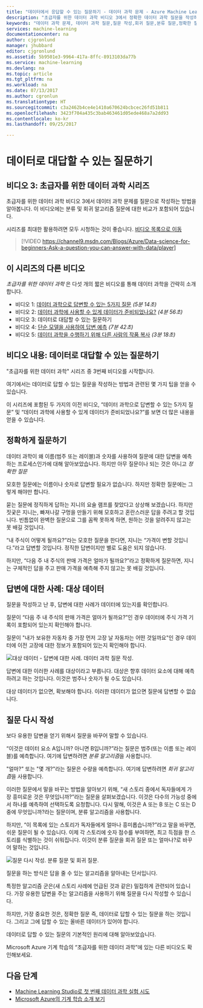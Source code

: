```yaml
---
title: "데이터에서 응답할 수 있는 질문하기 - 데이터 과학 문제 - Azure Machine Learning | Microsoft Docs"
description: "초급자를 위한 데이터 과학 비디오 3에서 정확한 데이터 과학 질문을 작성하는 방법을 알아봅니다. 분류 및 회귀 질문에 대한 비교가 포함되어 있습니다."
keywords: "데이터 과학 문제, 데이터 과학 질문,질문 작성,회귀 질문,분류 질문,정확한 질문"
services: machine-learning
documentationcenter: na
author: cjgronlund
manager: jhubbard
editor: cjgronlund
ms.assetid: 5b9501e3-9964-417a-8ffc-8913103da77b
ms.service: machine-learning
ms.devlang: na
ms.topic: article
ms.tgt_pltfrm: na
ms.workload: na
ms.date: 07/13/2017
ms.author: cgronlun
ms.translationtype: HT
ms.sourcegitcommit: c3a2462b4ce4e1410a670624bcbcec26fd51b811
ms.openlocfilehash: 3423f704a435c3bab463461d05ede468a7a2dd93
ms.contentlocale: ko-kr
ms.lasthandoff: 09/25/2017

---
```

# <a name="ask-a-question-you-can-answer-with-data"></a>데이터로 대답할 수 있는 질문하기
## <a name="video-3-data-science-for-beginners-series"></a>비디오 3: 초급자를 위한 데이터 과학 시리즈
초급자를 위한 데이터 과학 비디오 3에서 데이터 과학 문제를 질문으로 작성하는 방법을 알아봅니다. 이 비디오에는 분류 및 회귀 알고리즘 질문에 대한 비교가 포함되어 있습니다.

시리즈를 최대한 활용하려면 모두 시청하는 것이 좋습니다. [비디오 목록으로 이동](#other-videos-in-this-series)
<br>

> [!VIDEO https://channel9.msdn.com/Blogs/Azure/Data-science-for-beginners-Ask-a-question-you-can-answer-with-data/player]
>
>

## <a name="other-videos-in-this-series"></a>이 시리즈의 다른 비디오
*초급자를 위한 데이터 과학* 은 다섯 개의 짧은 비디오를 통해 데이터 과학을 간략히 소개합니다.

* 비디오 1: [데이터 과학으로 답변할 수 있는 5가지 질문](data-science-for-beginners-the-5-questions-data-science-answers.md) *(5분 14초)*
* 비디오 2: [데이터 과학에 사용할 수 있게 데이터가 준비되었나요?](data-science-for-beginners-is-your-data-ready-for-data-science.md) *(4분 56초)*
* 비디오 3: 데이터로 대답할 수 있는 질문하기
* 비디오 4: [단순 모델을 사용하여 답변 예측](data-science-for-beginners-predict-an-answer-with-a-simple-model.md) *(7분 42초)*
* 비디오 5: [데이터 과학을 수행하기 위해 다른 사람의 작품 복사](data-science-for-beginners-copy-other-peoples-work-to-do-data-science.md) *(3분 18초)*

## <a name="transcript-ask-a-question-you-can-answer-with-data"></a>비디오 내용: 데이터로 대답할 수 있는 질문하기
"초급자를 위한 데이터 과학" 시리즈 중 3번째 비디오를 시작합니다.  

여기에서는 데이터로 답할 수 있는 질문을 작성하는 방법과 관련된 몇 가지 팁을 얻을 수 있습니다.

이 시리즈에 포함된 두 가지의 이전 비디오, “데이터 과학으로 답변할 수 있는 5가지 질문” 및 “데이터 과학에 사용할 수 있게 데이터가 준비되었나요?”를 보면 더 많은 내용을 얻을 수 있습니다.

## <a name="ask-a-sharp-question"></a>정확하게 질문하기
데이터 과학이 왜 이름(범주 또는 레이블)과 숫자를 사용하여 질문에 대한 답변을 예측하는 프로세스인가에 대해 알아보았습니다. 하지만 아무 질문이나 되는 것은 아니고 *정확한 질문*

모호한 질문에는 이름이나 숫자로 답변할 필요가 없습니다. 하지만 정확한 질문에는 그렇게 해야만 합니다.

묻는 질문에 정직하게 답하는 지니의 요술 램프를 찾았다고 상상해 보겠습니다. 하지만 짓궂은 지니는, 빠져나갈 구멍을 만들기 위해 모호하고 혼란스러운 답을 주려고 할 것입니다. 빈틈없이 완벽한 질문으로 그를 꼼짝 못하게 하면, 원하는 것을 알려주지 않고는 못 배길 것입니다.

“내 주식이 어떻게 될까요?”라는 모호한 질문을 한다면, 지니는 “가격이 변할 것입니다.”라고 답변할 것입니다. 정직한 답변이지만 별로 도움은 되지 않습니다.

하지만, “다음 주 내 주식의 판매 가격은 얼마가 될까요?”라고 정확하게 질문하면, 지니는 구체적인 답을 주고 판매 가격을 예측해 주지 않고는 못 배길 것입니다.

## <a name="examples-of-your-answer-target-data"></a>답변에 대한 사례: 대상 데이터
질문을 작성하고 난 후, 답변에 대한 사례가 데이터에 있는지를 확인합니다.

질문이 “다음 주 내 주식의 판매 가격은 얼마가 될까요?”인 경우 데이터에 주식 가격 기록이 포함되어 있는지 확인해야 합니다.

질문이 "내가 보유한 자동차 중 가장 먼저 고장 날 자동차는 어떤 것일까요"인 경우 데이터에 이전 고장에 대한 정보가 포함되어 있는지 확인해야 합니다.

![대상 데이터 - 답변에 대한 사례. 데이터 과학 질문 작성.](./media/data-science-for-beginners-ask-a-question-you-can-answer-with-data/target-data.png)

답변에 대한 이러한 사례를 대상이라고 부릅니다. 대상은 향후 데이터 요소에 대해 예측하려고 하는 것입니다. 이것은 범주나 숫자가 될 수도 있습니다.

대상 데이터가 없으면, 확보해야 합니다. 이러한 데이터가 없으면 질문에 답변할 수 없습니다.

## <a name="reformulate-your-question"></a>질문 다시 작성
보다 유용한 답변을 얻기 위해서 질문을 바꾸어 말할 수 있습니다.

“이것은 데이터 요소 A입니까? 아니면 B입니까?”라는 질문은 범주(또는 이름 또는 레이블)를 예측합니다. 여기에 답변하려면 *분류 알고리즘*을 사용합니다.

"얼마?" 또는 "몇 개?"라는 질문은 수량을 예측합니다. 여기에 답변하려면 *회귀 알고리즘*을 사용합니다.

이러한 질문에서 말을 바꾸는 방법을 알아보기 위해, “새 스토리 중에서 독자들에게 가장 흥미로운 것은 무엇입니까?”라는 질문을 살펴보겠습니다. 이것은 다수의 가능성 중에서 하나를 예측하여 선택하도록 요청합니다. 다시 말해, 이것은 A 또는 B 또는 C 또는 D 중에 무엇입니까?라는 질문이며, 분류 알고리즘을 사용합니다.

하지만, “이 목록에 있는 스토리가 독자들에게 얼마나 흥미롭습니까?”라고 말을 바꾸면, 쉬운 질문이 될 수 있습니다. 이제 각 스토리에 숫자 점수를 부여하면, 최고 득점을 한 스토리를 식별하는 것이 쉬워집니다. 이것이 분류 질문을 회귀 질문 또는 얼마나?로 바꾸어 말하는 것입니다.

![질문 다시 작성. 분류 질문 및 회귀 질문.](./media/data-science-for-beginners-ask-a-question-you-can-answer-with-data/classification-question-vs-regression-question.png)

질문을 하는 방식은 답을 줄 수 있는 알고리즘을 알아내는 단서입니다.

특정한 알고리즘 군은(새 스토리 사례에 언급된 것과 같은) 밀접하게 관련되어 있습니다. 가장 유용한 답변을 주는 알고리즘을 사용하기 위해 질문을 다시 작성할 수 있습니다.

하지만, 가장 중요한 것은, 정확한 질문 즉, 데이터로 답할 수 있는 질문을 하는 것입니다. 그리고 그에 답할 수 있는 올바른 데이터가 있어야 합니다.

데이터로 답할 수 있는 질문의 기본적인 원리에 대해 알아보았습니다.

Microsoft Azure 기계 학습의 “초급자를 위한 데이터 과학”에 있는 다른 비디오도 확인해보세요.

## <a name="next-steps"></a>다음 단계
* [Machine Learning Studio로 첫 번째 데이터 과학 실험 시도](create-experiment.md)
* [Microsoft Azure의 기계 학습 소개 보기](what-is-machine-learning.md)

